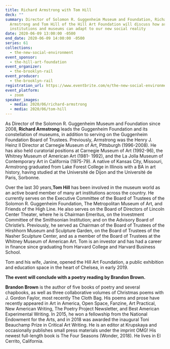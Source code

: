 ```yaml
---
title: Richard Armstrong with Tom Hill
deck: ""
summary: Director of Solomon R. Guggenheim Museum and Foundation, Richard
  Armstrong and Tom Hill of the Hill Art Foundation will discuss how art
  institutions and museums can adapt to our new social reality
date: 2020-06-09 13:00:00 -0500
end_date: 2020-06-09 14:00:00 -0500
series: 61
collections:
  - the-new-social-environment
event_sponsor:
  - the-hill-art-foundation
event_organizer:
  - the-brooklyn-rail
event_producer:
  - the-brooklyn-rail
registration_url: https://www.eventbrite.com/e/the-new-social-environment-61-richard-armstrong-tickets-107708713662
event_platform:
  - zoom
speaker_images:
  - media: 2020/06/richard-armstrong
  - media: 2020/06/tom-hill
---
```

As Director of the Solomon R. Guggenheim Museum and Foundation since 2008, **Richard Armstrong** leads the Guggenheim Foundation and its constellation of museums, in addition to serving on the Guggenheim Foundation Board of Trustees. Previously, Armstrong was the Henry J. Heinz II Director at Carnegie Museum of Art, Pittsburgh (1996-2008). He has also held curatorial positions at Carnegie Museum of Art (1992-96), the Whitney Museum of American Art (1981- 1992), and the La Jolla Museum of Contemporary Art in California (1975-79). A native of Kansas City, Missouri, Armstrong graduated from Lake Forest College in Illinois with a BA in art history, having studied at the Université de Dijon and the Université de Paris, Sorbonne.

Over the last 30 years,**Tom Hill** has been involved in the museum world as an active board member of many art institutions across the country. He currently serves on the Executive Committee of the Board of Trustees of the Solomon R. Guggenheim Foundation, The Metropolitan Museum of Art, and Friends of the High Line. He also serves on the Board of Directors of Lincoln Center Theater, where he is Chairman Emeritus, on the Investment Committee of the Smithsonian Institution; and on the Advisory Board of Christie’s. Previously, he served as Chairman of the Board of Trustees of the Hirshhorn Museum and Sculpture Garden, on the Board of Trustees of the Nasher Sculpture Center, and as a member of the Board of Trustees at the Whitney Museum of American Art. Tom is an investor and has had a career in finance since graduating from Harvard College and Harvard Business School.

Tom and his wife, Janine, opened the Hill Art Foundation, a public exhibition and education space in the heart of Chelsea, in early 2019.



**The event will conclude with a poetry reading by Brandon Brown.**

**Brandon Brown** is the author of five books of poetry and several chapbooks, as well as three collaborative volumes of Christmas poems with J. Gordon Faylor, most recently The Cloth Bag. His poems and prose have recently appeared in Art in America, Open Space, Fanzine, Art Practical, New American Writing, The Poetry Project Newsletter, and Best American Experimental Writing. In 2015, he won a fellowship from the National Endowment for the Arts, and in 2018 was awarded the inaugural Toni Beauchamp Prize in Critical Art Writing. He is an editor at Krupskaya and occasionally publishes small press materials under the imprint OMG! His newest full-length book is The Four Seasons (Wonder, 2018). He lives in El Cerrito, California.